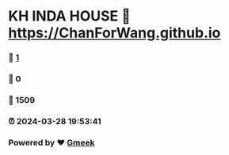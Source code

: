 # KH INDA HOUSE :link: https://ChanForWang.github.io 
### :page_facing_up: [1](https://ChanForWang.github.io/tag.html) 
### :speech_balloon: 0 
### :hibiscus: 1509 
### :alarm_clock: 2024-03-28 19:53:41 
### Powered by :heart: [Gmeek](https://github.com/Meekdai/Gmeek)
